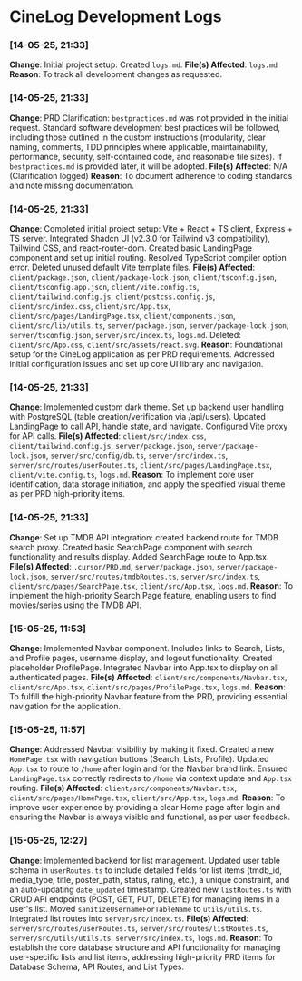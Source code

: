 # CineLog Development Logs

### [14-05-25, 21:33]
**Change**: Initial project setup: Created `logs.md`.
**File(s) Affected**: `logs.md`
**Reason**: To track all development changes as requested.

### [14-05-25, 21:33]
**Change**: PRD Clarification: `bestpractices.md` was not provided in the initial request. Standard software development best practices will be followed, including those outlined in the custom instructions (modularity, clear naming, comments, TDD principles where applicable, maintainability, performance, security, self-contained code, and reasonable file sizes). If `bestpractices.md` is provided later, it will be adopted.
**File(s) Affected**: N/A (Clarification logged)
**Reason**: To document adherence to coding standards and note missing documentation.

### [14-05-25, 21:33]
**Change**: Completed initial project setup: Vite + React + TS client, Express + TS server. Integrated Shadcn UI (v2.3.0 for Tailwind v3 compatibility), Tailwind CSS, and react-router-dom. Created basic LandingPage component and set up initial routing. Resolved TypeScript compiler option error. Deleted unused default Vite template files.
**File(s) Affected**: `client/package.json`, `client/package-lock.json`, `client/tsconfig.json`, `client/tsconfig.app.json`, `client/vite.config.ts`, `client/tailwind.config.js`, `client/postcss.config.js`, `client/src/index.css`, `client/src/App.tsx`, `client/src/pages/LandingPage.tsx`, `client/components.json`, `client/src/lib/utils.ts`, `server/package.json`, `server/package-lock.json`, `server/tsconfig.json`, `server/src/index.ts`, `logs.md`. Deleted: `client/src/App.css`, `client/src/assets/react.svg`.
**Reason**: Foundational setup for the CineLog application as per PRD requirements. Addressed initial configuration issues and set up core UI library and navigation.

### [14-05-25, 21:33]
**Change**: Implemented custom dark theme. Set up backend user handling with PostgreSQL (table creation/verification via /api/users). Updated LandingPage to call API, handle state, and navigate. Configured Vite proxy for API calls.
**File(s) Affected**: `client/src/index.css`, `client/tailwind.config.js`, `server/package.json`, `server/package-lock.json`, `server/src/config/db.ts`, `server/src/index.ts`, `server/src/routes/userRoutes.ts`, `client/src/pages/LandingPage.tsx`, `client/vite.config.ts`, `logs.md`.
**Reason**: To implement core user identification, data storage initiation, and apply the specified visual theme as per PRD high-priority items.

### [14-05-25, 21:33]
**Change**: Set up TMDB API integration: created backend route for TMDB search proxy. Created basic SearchPage component with search functionality and results display. Added SearchPage route to App.tsx.
**File(s) Affected**: `.cursor/PRD.md`, `server/package.json`, `server/package-lock.json`, `server/src/routes/tmdbRoutes.ts`, `server/src/index.ts`, `client/src/pages/SearchPage.tsx`, `client/src/App.tsx`, `logs.md`.
**Reason**: To implement the high-priority Search Page feature, enabling users to find movies/series using the TMDB API.

### [15-05-25, 11:53] 
**Change**: Implemented Navbar component. Includes links to Search, Lists, and Profile pages, username display, and logout functionality. Created placeholder ProfilePage. Integrated Navbar into App.tsx to display on all authenticated pages.
**File(s) Affected**: `client/src/components/Navbar.tsx`, `client/src/App.tsx`, `client/src/pages/ProfilePage.tsx`, `logs.md`.
**Reason**: To fulfill the high-priority Navbar feature from the PRD, providing essential navigation for the application. 

### [15-05-25, 11:57] 
**Change**: Addressed Navbar visibility by making it fixed. Created a new `HomePage.tsx` with navigation buttons (Search, Lists, Profile). Updated `App.tsx` to route to `/home` after login and for the Navbar brand link. Ensured `LandingPage.tsx` correctly redirects to `/home` via context update and `App.tsx` routing.
**File(s) Affected**: `client/src/components/Navbar.tsx`, `client/src/pages/HomePage.tsx`, `client/src/App.tsx`, `logs.md`.
**Reason**: To improve user experience by providing a clear Home page after login and ensuring the Navbar is always visible and functional, as per user feedback. 

### [15-05-25, 12:27]
**Change**: Implemented backend for list management. Updated user table schema in `userRoutes.ts` to include detailed fields for list items (tmdb_id, media_type, title, poster_path, status, rating, etc.), a unique constraint, and an auto-updating `date_updated` timestamp. Created new `listRoutes.ts` with CRUD API endpoints (POST, GET, PUT, DELETE) for managing items in a user's list. Moved `sanitizeUsernameForTableName` to `utils/utils.ts`. Integrated list routes into `server/src/index.ts`.
**File(s) Affected**: `server/src/routes/userRoutes.ts`, `server/src/routes/listRoutes.ts`, `server/src/utils/utils.ts`, `server/src/index.ts`, `logs.md`.
**Reason**: To establish the core database structure and API functionality for managing user-specific lists and list items, addressing high-priority PRD items for Database Schema, API Routes, and List Types. 
